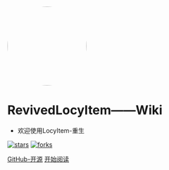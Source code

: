 <img width="180px" style="border-radius: 50%" bor src="https://i.loli.net/2019/08/24/XSK4Ltxd9rj7aDN.png">

# RevivedLocyItem——Wiki

- 欢迎使用LocyItem-重生

[![stars](https://badgen.net/github/stars/Q-Angelo/Nodejs-Roadmap?icon=github&color=4ab8a1)](https://github.com/LocyDragon/RevivedLocyItem) [![forks](https://badgen.net/github/forks/Q-Angelo/Nodejs-Roadmap?icon=github&color=4ab8a1)](https://github.com/LocyDragon/RevivedLocyItem)

[GitHub-开源](<https://github.com/LocyDragon/RevivedLocyItem>)
[开始阅读](README.md)
